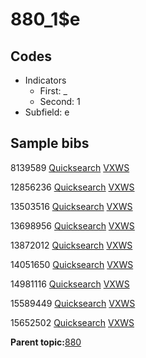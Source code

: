 # 880\_1$e

## Codes

-   Indicators
    -   First: \_
    -   Second: 1
-   Subfield: e

## Sample bibs

8139589 [Quicksearch](https://search.library.yale.edu/catalog/8139589) [VXWS](http://prodorbis.library.yale.edu:7014/vxws/GetHoldingsService?bibId=8139589)

12856236 [Quicksearch](https://search.library.yale.edu/catalog/12856236) [VXWS](http://prodorbis.library.yale.edu:7014/vxws/GetHoldingsService?bibId=12856236)

13503516 [Quicksearch](https://search.library.yale.edu/catalog/13503516) [VXWS](http://prodorbis.library.yale.edu:7014/vxws/GetHoldingsService?bibId=13503516)

13698956 [Quicksearch](https://search.library.yale.edu/catalog/13698956) [VXWS](http://prodorbis.library.yale.edu:7014/vxws/GetHoldingsService?bibId=13698956)

13872012 [Quicksearch](https://search.library.yale.edu/catalog/13872012) [VXWS](http://prodorbis.library.yale.edu:7014/vxws/GetHoldingsService?bibId=13872012)

14051650 [Quicksearch](https://search.library.yale.edu/catalog/14051650) [VXWS](http://prodorbis.library.yale.edu:7014/vxws/GetHoldingsService?bibId=14051650)

14981116 [Quicksearch](https://search.library.yale.edu/catalog/14981116) [VXWS](http://prodorbis.library.yale.edu:7014/vxws/GetHoldingsService?bibId=14981116)

15589449 [Quicksearch](https://search.library.yale.edu/catalog/15589449) [VXWS](http://prodorbis.library.yale.edu:7014/vxws/GetHoldingsService?bibId=15589449)

15652502 [Quicksearch](https://search.library.yale.edu/catalog/15652502) [VXWS](http://prodorbis.library.yale.edu:7014/vxws/GetHoldingsService?bibId=15652502)

**Parent topic:**[880](../../tags/880/880.md)

